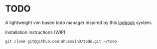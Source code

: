 # TODO

A lightweight vim based todo manager inspired by this [logbook](https://routley.io/tech/2017/11/23/logbook.html) system.

Installation instructions (WIP):
```
git clone git@github.com:ahussain3/todo.git ~/todo

```